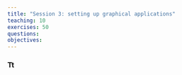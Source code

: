 ```yaml
---
title: "Session 3: setting up graphical applications"
teaching: 10
exercises: 50
questions:
objectives:
---
```



### Tt
